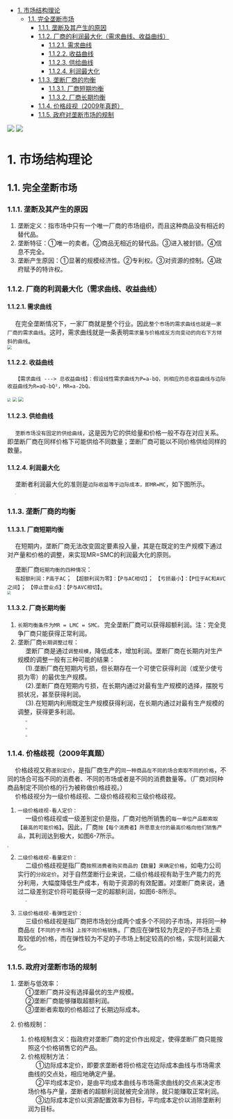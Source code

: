 <!-- TOC -->

- [1. 市场结构理论](#1-市场结构理论)
    - [1.1. 完全垄断市场](#11-完全垄断市场)
        - [1.1.1. 垄断及其产生的原因](#111-垄断及其产生的原因)
        - [1.1.2. 厂商的利润最大化（需求曲线、收益曲线）](#112-厂商的利润最大化需求曲线收益曲线)
            - [1.1.2.1. 需求曲线](#1121-需求曲线)
            - [1.1.2.2. 收益曲线](#1122-收益曲线)
            - [1.1.2.3. 供给曲线](#1123-供给曲线)
            - [1.1.2.4. 利润最大化](#1124-利润最大化)
        - [1.1.3. 垄断厂商的均衡](#113-垄断厂商的均衡)
            - [1.1.3.1. 厂商短期均衡](#1131-厂商短期均衡)
            - [1.1.3.2. 厂商长期均衡](#1132-厂商长期均衡)
        - [1.1.4. 价格歧视（2009年真题）](#114-价格歧视2009年真题)
        - [1.1.5. 政府对垄断市场的规制](#115-政府对垄断市场的规制)

<!-- /TOC -->

<img src="http://182.92.69.8:8081/img/drawio/economics/micro-6-2.drawio.png" style="zoom:100%">  
<img src="http://182.92.69.8:8081/img/economics/economics-266.png" style="zoom:100%">  

# 1. 市场结构理论

## 1.1. 完全垄断市场
<!-- 
https://www.bilibili.com/video/BV1Hk4y1B7Zu/?spm_id_from=333.788&vd_source=9a9cf49f6bf9bd6a6e6e556f641ae9cb


完全垄断企业可有两种经营决策  
◎以较高价格出售较少产量  
◎以较低价格出售较多产量 
-->

### 1.1.1. 垄断及其产生的原因  
1. 垄断定义：指市场中只有一个唯一厂商的市场组织，而且这种商品没有相近的替代品。  
2. 垄断特征：①唯一的卖者。②商品无相近的替代品。③进入被封锁。④信息不完全。  
3. 垄断产生原因：①显著的规模经济性。②专利权。③对资源的控制。④政府赋予的特许权。  

<!-- 
垄断特征：
~~A、厂商就是行业；B、产品是不可替代的商品（没有替代品进入竞争）；C、进入该市场非常困难，或者是不可能；D、垄断厂商是价格的制定者。~~     
垄断产生原因：
资源独占、政府授予特权、专利、显著的规模经济性：自然垄断。
&emsp; 自然垄断：由于一个企业能以低于两个或更多企业的成本向整个市场提供一种物品或服务而产生的垄断。   
-->

### 1.1.2. 厂商的利润最大化（需求曲线、收益曲线）  

#### 1.1.2.1. 需求曲线
&emsp; 在完全垄断情况下，一家厂商就是整个行业。因此`整个市场的需求曲线也就是一家厂商的需求曲线`。这时，需求曲线就是一条表明`需求量与价格成反方向变动的向右下方倾斜的曲线`。     
<img src="http://182.92.69.8:8081/img/economics/economics-149.png" style="zoom:60%">  

#### 1.1.2.2. 收益曲线  
&emsp; `【需求曲线 ---> 总收益曲线】：假设线性需求曲线为P=a-bQ，则相应的总收益曲线与边际收益曲线为R=aQ-bQ²，MR=a-2bQ。` 

<img src="http://182.92.69.8:8081/img/economics/economics-150.png" style="zoom:50%">  
<img src="http://182.92.69.8:8081/img/economics/economics-151.png" style="zoom:60%">  
<img src="http://182.92.69.8:8081/img/economics/economics-152.png" style="zoom:70%">  


#### 1.1.2.3. 供给曲线
&emsp; `垄断市场没有固定的供给曲线`，这是因为它的供给量和价格一般不存在对应关系。即垄断厂商在同样价格下可能供给不同数量；垄断厂商可能以不同价格供给同样的数量。  


#### 1.1.2.4. 利润最大化
&emsp; 垄断者利润最大化的准则是`边际收益等于边际成本，即MR=MC`，如下图所示。  
&emsp; <img src="http://182.92.69.8:8081/img/economics/economics-24.png" style="zoom:15%">  


### 1.1.3. 垄断厂商的均衡  
#### 1.1.3.1. 厂商短期均衡  
&emsp; 在短期内，垄断厂商无法改变固定要素投入量，其是在既定的生产规模下通过对产量和价格的调整，来实现MR=SMC的利润最大化的原则。  

&emsp; 垄断厂商`短期均衡的四种情况`：  
&emsp; `有超额利润：P高于AC`； `【超额利润为零】：【P与AC相切】`； `【亏损最小】：【P位于AC和AVC之间】`； `【停止营业点】：【P与AVC相切】`。  
<img src="http://182.92.69.8:8081/img/economics/economics-95.png" style="zoom:50%">  

#### 1.1.3.2. 厂商长期均衡  
1. `长期均衡条件为MR = LMC = SMC。` 完全垄断厂商可以获得超额利润。注：完全竞争厂商只能获得正常利润。     
2. 垄断厂商`长期调整过程`：  
&emsp; 垄断厂商是通过`调整规模`，降低成本，增加利润。垄断厂商在长期内对生产规模的调整一般有三种可能的结果：  
&emsp; (1).垄断厂商在短期内亏损，但长期存在一个可使它获得利润（或至少使亏损为零）的最优生产规模。  
&emsp; (2).垄断厂商在短期内亏损，在长期内通过对最有生产规模的选择，摆脱亏损状况，甚至获得利润。  
&emsp; (3).在短期内利用既定生产规模获得利润，在长期内通过对最有生产规模的调整，获得更多利润。  
&emsp; <img src="http://182.92.69.8:8081/img/economics/economics-154.png" style="zoom:25%">  
&emsp; <img src="http://182.92.69.8:8081/img/economics/economics-155.png" style="zoom:25%">  
&emsp; <img src="http://182.92.69.8:8081/img/economics/economics-156.png" style="zoom:25%">  


### 1.1.4. 价格歧视（2009年真题）    
&emsp; 价格歧视又称`差别定价`，是指厂商生产的`同一种商品在不同的场合索取不同的价格`，不同的场合可指不同的消费者、不同的市场或者是不同的消费数量等。（厂商对同种商品制定不同价格的行为被称做价格歧视。）  
&emsp; 价格歧视分为一级价格歧视、二级价格歧视和三级价格歧视。  

1. `一级价格歧视-看人定价：`  
&emsp; 一级价格歧视或一级差别定价是指，厂商对他所销售的`每一单位产品都索取【最高的可能价格】`。因此，厂商`按【每个消费者】所愿意支付的最高价格向他们销售产品`，其利润达到极大，如图6-7所示。  
<img src="http://182.92.69.8:8081/img/economics/economics-25.png" style="zoom:20%">  

2. `二级价格歧视-看量定价：`  
&emsp; 二级价格歧视是指厂商`按照消费者购买商品的【数量】来确定价格`，如电力公司实行的`分段定价`。对于自然垄断行业来说，二级价格歧视有助于生产能力的充分利用，大幅度降低生产成本，有助于资源的有效配置。对垄断厂商来说，通过二级差别定价将可能获得一定的超额利润，如图6-8所示。  
&emsp; <img src="http://182.92.69.8:8081/img/economics/economics-26.png" style="zoom:20%">  

3. `三级价格歧视-看弹性定价：`    
&emsp; 三级价格歧视是指厂商把市场划分成两个或多个不同的子市场，并将同一种商品`在【不同的子市场】上按不同价格销售`。厂商应在弹性较为充足的子市场上索取较低的价格，而在弹性较为不足的子市场上制定较高的价格，实现利润最大化。  


### 1.1.5. 政府对垄断市场的规制    
1. 垄断与低效率：  
&emsp; ①垄断厂商并没有选择最优的生产规模。  
&emsp; ②垄断厂商能够赚取超额利润。  
&emsp; ③垄断者索取的价格超过了长期边际成本。    

2. 价格规制：  
    1. 价格规制含义：指政府对垄断厂商的定价作出规定，使得垄断厂商只能按照这个价格销售它的产品。  
    2. 价格规制方法：  
    &emsp; ①边际成本定价，即要求垄断者将价格定在边际成本曲线与市场需求曲线的交点处，相应地确定产量。   
    &emsp; ②平均成本定价，是由平均成本曲线与市场需求曲线的交点来决定市场价格与产量，垄断者的超额利润就被完全消除，就只能赚取正常利润。  
    &emsp; ③边际成本定价以资源配置效率为目标，平均成本定价以消除垄断利润为目标。   
